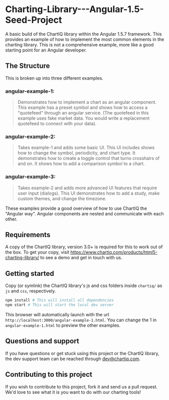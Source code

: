 # Charting-Library---Angular-1.5-Seed-Project

A basic build of the ChartIQ library within the Angular 1.5.7 framework. This provides an example of how to implement the most common elements in the charting library. This is not a comprehensive example, more like a good starting point for an Angular developer.

## The Structure

This is broken up into three different examples.

### angular-example-1:

>Demonstrates how to implement a chart as an angular component. This example has a preset symbol and shows how to access a "quotefeed" through an angular service. (The quotefeed in this example uses fake market data. You would write a replacement quotefeed to connect with your data).

### angular-example-2:

>Takes example-1 and adds some basic UI. This UI includes shows how to change the symbol, periodicity, and chart type. It demonstrates how to create a toggle control that turns crosshairs of and on. It shows how to add a comparison symbol to a chart.

### angular-example-3:

>Takes example-2 and adds more advanced UI features that require user input (dialogs). This UI demonstrates how to add a study, make custom themes, and change the timezone.

These examples provide a good overview of how to use ChartIQ the "Angular way". Angular components are nested and communicate with each other.

## Requirements

A copy of the ChartIQ library, version 3.0+ is required for this to work out of the box. To get your copy, visit https://www.chartiq.com/products/html5-charting-library/ to see a demo and get in touch with us.

## Getting started

Copy (or symlink) the ChartIQ library's js and css folders inside `chartiq/` as `js` and `css`, respectively.

```sh
npm install # This will install all dependencies
npm start # This will start the local dev server
```

This browser will automatically launch with the url `http://localhost:3000/angular-example-1.html`.
You can change the 1 in `angular-example-1.html` to preview the other examples.

## Questions and support

If you have questions or get stuck using this project or the ChartIQ library, the dev support team can be reached through [dev@chartiq.com](mailto:dev@chartiq.com).

## Contributing to this project

If you wish to contribute to this project, fork it and send us a pull request.
We'd love to see what it is you want to do with our charting tools!

